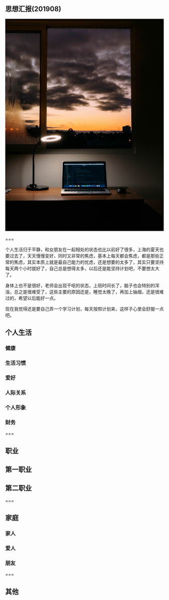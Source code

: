 

## 思想汇报(201908)

![dream_coding](/image/2019/201908.jpg)

===

个人生活归于平静，和女朋友在一起相处的状态也比以前好了很多，上海的夏天也要过去了，天天慢慢变好，同时又非常的焦虑，基本上每天都会焦虑，都是那些正常的焦虑，其实本质上就是最自己能力的忧虑，还是想要的太多了，其实只要坚持每天两个小时就好了，自己总是想得太多，以后还是能坚持计划吧，不要想太大了。

身体上也不是很好，老师会出现干呕的状态，上班时间长了，脑子也会特别的浑浊，总之是很难受了，这些主要的原因还是，睡觉太晚了，再加上抽烟，还是很难过的，希望以后能好一点。

现在我觉得还是要自己弄一个学习计划，每天按照计划来，这样子心里会舒服一点吧。



## 个人生活



### 健康

### 生活习惯

### 爱好

### 人际关系

### 个人形象

### 财务


===
## 职业

## 第一职业

## 第二职业


===
## 家庭

### 家人

### 爱人

### 朋友


===
## 其他

